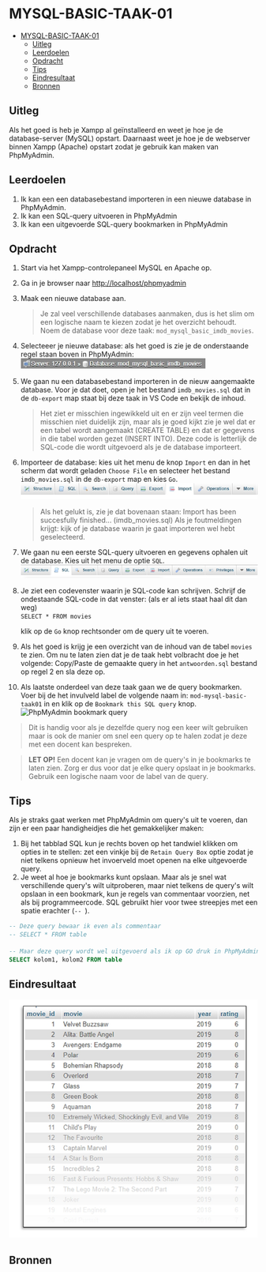 # MYSQL-BASIC-TAAK-01

- [MYSQL-BASIC-TAAK-01](#mysql-basic-taak-01)
  - [Uitleg](#uitleg)
  - [Leerdoelen](#leerdoelen)
  - [Opdracht](#opdracht)
  - [Tips](#tips)
  - [Eindresultaat](#eindresultaat)
  - [Bronnen](#bronnen)

## Uitleg

Als het goed is heb je Xampp al geïnstalleerd en weet je hoe je de database-server (MySQL) opstart. Daarnaast weet je hoe je de webserver binnen Xampp (Apache) opstart zodat je gebruik kan maken van PhpMyAdmin.

## Leerdoelen

1. Ik kan een een databasebestand importeren in een nieuwe database in PhpMyAdmin.
2. Ik kan een SQL-query uitvoeren in PhpMyAdmin
3. Ik kan een uitgevoerde SQL-query bookmarken in PhpMyAdmin

## Opdracht

1. Start via het Xampp-controlepaneel MySQL en Apache op.
2. Ga in je browser naar [http://localhost/phpmyadmin](http://localhost/phpmyadmin/)
3. Maak een nieuwe database aan.
   > Je zal veel verschillende databases aanmaken, dus is het slim om een logische naam te kiezen zodat je het overzicht behoudt. Noem de database voor deze taak: `mod_mysql_basic_imdb_movies`.  
4. Selecteeer je nieuwe database: als het goed is zie je de onderstaande regel staan boven in PhpMyAdmin:  
![Database Selected](img/db-selected.jpg)

5. We gaan nu een databasebestand importeren in de nieuw aangemaakte database. Voor je dat doet, open je het bestand `imdb_movies.sql` dat in de `db-export` map staat bij deze taak in VS Code en bekijk de inhoud.
    > Het ziet er misschien ingewikkeld uit en er zijn veel termen die misschien niet duidelijk zijn, maar als je goed kijkt zie je wel dat er een tabel wordt aangemaakt (CREATE TABLE) en dat er gegevens in die tabel worden gezet (INSERT INTO). Deze code is letterlijk de SQL-code die wordt uitgevoerd als je de database importeert.

6. Importeer de database: kies uit het menu de knop `Import` en dan in het scherm dat wordt geladen `Choose File` en selecteer het bestand `imdb_movies.sql` in de `db-export` map en kies `Go`.  
   ![PhpMyAdmin import](img/phpmyadmin-options-import.jpg)  

    > Als het gelukt is, zie je dat bovenaan staan: Import has been succesfully finished... (imdb_movies.sql) Als je foutmeldingen krijgt: kijk of je database waarin je gaat importeren wel hebt geselecteerd.
7. We gaan nu een eerste SQL-query uitvoeren en gegevens ophalen uit de database. Kies uit het menu de optie `SQL`.
![PhpMyAdmin SQL](img/phpmyadmin-options-sql.jpg)  

1. Je ziet een codevenster waarin je SQL-code kan schrijven. Schrijf de ondestaande SQL-code in dat venster: (als er al iets staat haal dit dan weg)   
   ```SELECT * FROM movies ``` 

   klik op de `Go` knop rechtsonder om de query uit te voeren.

2. Als het goed is krijg je een overzicht van de inhoud van de tabel `movies` te zien. Om nu te laten zien dat je de taak hebt volbracht doe je het volgende:
    Copy/Paste de gemaakte query in het `antwoorden.sql` bestand op regel 2 en sla deze op. 
3.   Als laatste onderdeel van deze taak gaan we de query bookmarken.  
Voer bij de het invulveld label de volgende naam in: `mod-mysql-basic-taak01` in en klik op de `Bookmark this SQL query` knop.  
![PhpMyAdmin bookmark query](img/bookmark-query.jpg)  
> Dit is handig voor als je dezelfde query nog een keer wilt gebruiken maar is ook de manier om snel een query op te halen zodat je deze met een docent kan bespreken.
    
> **LET OP!** Een docent kan je vragen om de query's in je bookmarks te laten zien. Zorg er dus voor dat je elke query opslaat in je bookmarks. Gebruik een logische naam voor de label van de query.


## Tips

Als je straks gaat werken met PhpMyAdmin om query's uit te voeren, dan zijn er een paar handigheidjes die het gemakkelijker maken:  
1. Bij het tabblad SQL kun je rechts boven op het tandwiel klikken om opties in te stellen: zet een vinkje bij de `Retain Query Box` optie zodat je niet telkens opnieuw het invoerveld moet openen na elke uitgevoerde query.
2. Je weet al hoe je bookmarks kunt opslaan. Maar als je snel wat verschillende query's wilt uitproberen, maar niet telkens de query's wilt opslaan in een bookmark, kun je regels van commentaar voorzien, net als bij programmeercode. SQL gebruikt hier voor twee streepjes met een spatie erachter (`-- `).
```SQL
-- Deze query bewaar ik even als commentaar 
-- SELECT * FROM table

-- Maar deze query wordt wel uitgevoerd als ik op GO druk in PhpMyAdmin
SELECT kolom1, kolom2 FROM table
```

## Eindresultaat

![](img/eindresultaat-movies-table.jpg)


## Bronnen
